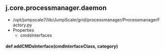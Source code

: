 ## j.core.processmanager.daemon

- /opt/jumpscale7/lib/JumpScale/grid/processmanager/ProcessmanagerFactory.py
- Properties
    - cmdsInterfaces

#### def addCMDsInterface(cmdInterfaceClass, category) 

    

